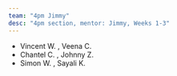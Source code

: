 ```yaml
---
team: "4pm Jimmy"
desc: "4pm section, mentor: Jimmy, Weeks 1-3"
---
```


* Vincent W. , Veena C.
* Chantel C. , Johnny Z.
* Simon W. , Sayali K.

